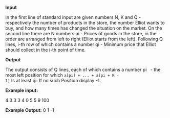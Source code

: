 <b>Input</b>

In the first line of standard input are given numbers N, K and Q - respectively
the number of products in the store, the number Elliot wants to buy, and how many times has
changed the situation on the market.
On the second line there are N numbers ai - Prices of goods in the store, in the order
are arranged from left to right (Elliot starts from the left).
Following Q lines, i-th row of which contains a number qi - Minimum price that Elliot should collect 
 in the i-th point of time.

<b>Output</b>

The output consists of Q  lines, each of which contains a number pi
  - the most left position for which <code>a[pi] + ... + a[pi + K - 1]</code> Is at least qi.
 If no such Position display -1.
 
<b>Example input:</b>
 
4 3 3
3 4 0 5
5
9
100

<b>Example Output:</b>
0
1
-1
